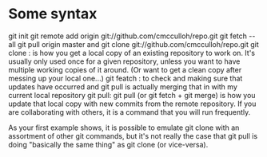 # Some syntax
git init
git remote add origin git://github.com/cmcculloh/repo.git
git fetch --all
git pull origin master
and
git clone git://github.com/cmcculloh/repo.git
git clone :  is how you get a local copy of an existing repository to work on. It's usually only used once for a given repository, unless you want to have multiple working copies of it around. (Or want to get a clean copy after messing up your local one...)
git featch : to check and making sure that updates have occurred and git pull is actually merging that in with my current local repository
git pull: git pull (or git fetch + git merge) is how you update that local copy with new commits from the remote repository. If you are collaborating with others, it is a command that you will run frequently.

As your first example shows, it is possible to emulate git clone with an assortment of other git commands, but it's not really the case that git pull is doing "basically the same thing" as git clone (or vice-versa).